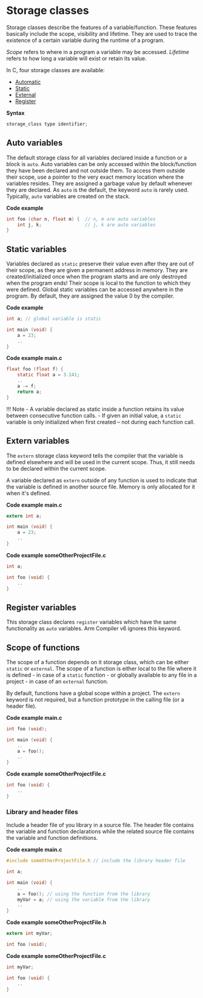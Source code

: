 # Storage classes

Storage classes describe the features of a variable/function. These features basically include the scope, visibility
and lifetime. They are used to trace the existence of a certain variable during the runtime of a program.

*Scope* refers to where in a program a variable may be accessed. *Lifetime* refers to how long a variable will exist
or retain its value.

In C, four storage classes are available:

- [Automatic](#auto-variables)
- [Static](#static-variables)
- [External](#extern-variables)
- [Register](#register-variables)

**Syntax**

```c
storage_class type identifier;
```

## Auto variables

The default storage class for all variables declared inside a function or a block is `auto`. Auto variables can be only
accessed within the block/function they have been declared and not outside them. To access them outside their scope,
use a pointer to the very exact memory location where the variables resides. They are assigned a garbage value by
default whenever they are declared. As `auto` is the default, the keyword `auto` is rarely used. Typically, `auto`
variables are created on the stack.

**Code example**

```c
int foo (char n, float m) {  // n, m are auto variables
    int j, k;                // j, k are auto variables
}
```

## Static variables

Variables declared as `static` preserve their value even after they are out of their scope, as they are given a
permanent address in memory. They are created/initialized once when the program starts and are only destroyed when the
program ends! Their scope is local to the function to which they were defined. Global static variables can be accessed
anywhere in the program. By default, they are assigned the value 0 by the compiler.

**Code example**

```c
int a; // global variable is static

int main (void) {
    a = 23;
    ..
}
```

**Code example main.c**

```c
float foo (float f) {
    static float a = 3.141;
    ..
    a -= f;
    return a;
}
```

!!! Note
    - A variable declared as static inside a function retains its value between consecutive function calls.
    - If given an initial value, a `static` variable is only initialized when first created – not during each function
    call.

## Extern variables

The `extern` storage class keyword tells the compiler that the variable is defined elsewhere and will be used in the
current scope. Thus, it still needs to be declared within the current scope. 

A variable declared as `extern` outside of any function is used to indicate that the variable is defined in another
source file. Memory is only allocated for it when it's defined.

**Code example main.c**

```c
extern int a;

int main (void) {
    a = 23;
    ..
}
```

**Code example someOtherProjectFile.c**

```c
int a;

int foo (void) {
    ..
}
```

## Register variables

This storage class declares `register` variables which have the same functionality as `auto` variables. Arm Compiler v6 ignores this keyword.

## Scope of functions

The scope of a function depends on it storage class, which can be either `static` or `external`. The scope of a
function is either local to the
file where it is defined - in case of a `static` function - or globally available to any file in a project - in case of
an `external` function.

By default, functions have a global scope within a project. The `extern` keyword is not required, but a function
prototype in the calling file (or a header file).

**Code example main.c**

```c
int foo (void);

int main (void) {
    ..
    a = foo();
    ..
}
```

**Code example someOtherProjectFile.c**

```c
int foo (void) {
    ..
}
```

### Library and header files

Include a header file of you library in a source file. The header file contains the variable and function declarations
while the related source file contains the variable and function definitions.

**Code example main.c**

```c
#include someOtherProjectFile.h // include the library header file

int a; 

int main (void) {
    ..
    a = foo(); // using the function from the library
    myVar = a; // using the variable from the library
    ..
}
```

**Code example someOtherProjectFile.h**

```c
extern int myVar;

int foo (void);
```

**Code example someOtherProjectFile.c**

```c
int myVar;

int foo (void) {
    ..
}
```
